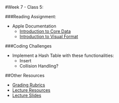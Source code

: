 #Week 7 - Class 5:

###Reading Assignment:
* Apple Documentation
  * [Introduction to Core Data](https://developer.apple.com/library/watchos/documentation/Cocoa/Conceptual/CoreData/index.html)
  * [Introduction to Visual Format](https://developer.apple.com/library/ios/documentation/UserExperience/Conceptual/AutolayoutPG/VisualFormatLanguage.html)

###Coding Challenges
* Implement a Hash Table with these functionalities:
  * Insert
  * Collision Handling?

##Other Resources
* [Grading Rubrics](../../resources/)
* [Lecture Resources](lecture/)
* [Lecture Slides](https://www.icloud.com/keynote/000xwZr58QwEkqOrBLah6cI-A#Week7-Class4)
